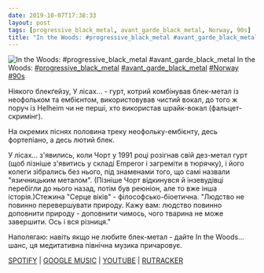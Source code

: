 ```yaml
---
date: 2019-10-07T17:38:33
layout: post
tags: [progressive_black_metal, avant_garde_black_metal, Norway, 90s]
title: "In the Woods: #progressive_black_metal #avant_garde_black_metal"
---
```

![In the Woods: #progressive_black_metal #avant_garde_black_metal](https://res.cloudinary.com/vast-space-unexplored/image/upload/q_auto,dpr_auto,w_auto/photos/photo_756_07-10-2019_17-38-33.jpg)
In the Woods: [#progressive_black_metal](/tags/#progressive_black_metal) [#avant_garde_black_metal](/tags/#avant_garde_black_metal) [#Norway](/tags/#Norway) [#90s](/tags/#90s)

Ніякого блекґейзу, У лісах... - гурт, котрий комбінував блек-метал із неофольком та ембієнтом, використовував чистий вокал, до того ж поруч із Helheim чи не перші, хто використав шрайк-вокал (фальцет-скримінг).

На окремих піснях половина треку неофольку-ембієнту, десь фортепіано, а десь лютий блек.

У лісах... з&#39;явились, коли Чорт у 1991 році розігнав свій дез-метал гурт (щоб пізніше з&#39;явитись у складі Emperor і загреміти в тюрячку), і його колеги зібрались без нього, під знаменами того, що самі назвали &quot;язичницьким металом&quot;. (Пізніше Чорт відкинувся й інзевудівці перебігли до нього назад, потім був реюніон, але то вже інша історія.)Стежина &quot;Серце віків&quot; - філософсько-біоетична. &quot;Людство не повинно перевершувати природу. Кажу вам: людство повинно доповнити природу - доповнити чимось, чого тварина не може завершити. Ось і вся різниця.&quot;

Наполягаю: навіть якщо не любите блек-метал - дайте In the Woods... шанс, ця медитативна північна музика причаровує.

[SPOTIFY](https://open.spotify.com/album/0VJxhRCUT7xu8mBmTJUAqG) \| [GOOGLE MUSIC](https://play.google.com/music/m/Boetollnoo2yklenyini5a3dc34?t=Heart_of_the_Ages_-_In_the_Woods) \| [YOUTUBE](https://www.youtube.com/playlist?list=OLAK5uy_n1MdwVPyry9x-ReTPfGT8NUlVBWLn6rHs) \| [RUTRACKER](https://rutracker.org/forum/viewtopic.php?t=3310301)